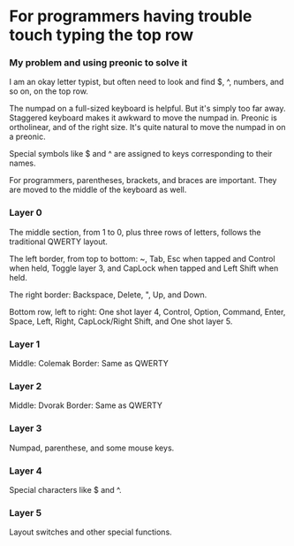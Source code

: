 # For programmers having trouble touch typing the top row

### My problem and using preonic to solve it

I am an okay letter typist, but often need to look and find $, ^, numbers, and so on, on the top row.

The numpad on a full-sized keyboard is helpful.  But it's simply too far away.  Staggered keyboard makes it awkward to move the numpad in.  Preonic is ortholinear, and of the right size.  It's quite natural to move the numpad in on a preonic.

Special symbols like $ and ^ are assigned to keys corresponding to their names.

For programmers, parentheses, brackets, and braces are important.  They are moved to the middle of the keyboard as well.

### Layer 0

The middle section, from 1 to 0, plus three rows of letters, follows the traditional QWERTY layout.

The left border, from top to bottom: ~, Tab, Esc when tapped and Control when held, Toggle layer 3, and CapLock when tapped and Left Shift when held.

The right border: Backspace, Delete, ", Up, and Down.

Bottom row, left to right: One shot layer 4, Control, Option, Command, Enter, Space, Left, Right, CapLock/Right Shift, and One shot layer 5.

### Layer 1

Middle: Colemak
Border: Same as QWERTY

### Layer 2

Middle: Dvorak
Border: Same as QWERTY

### Layer 3

Numpad, parenthese, and some mouse keys.

### Layer 4

Special characters like $ and ^.

### Layer 5

Layout switches and other special functions.
